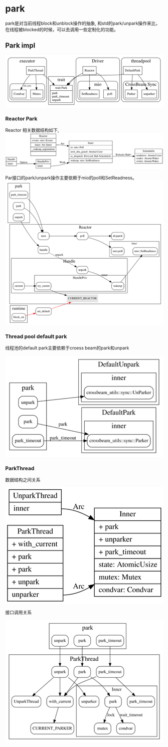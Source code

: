 # park

park是对当前线程block和unblock操作的抽象, 和std的park/unpark操作来比，在线程被blocked的时候，可以去调用一些定制化的功能。

## Park impl

![park](./park.svg)

### Reactor Park

Reactor 相关数据结构如下, 
![reactor-park-struct](./reactor-park-struct.svg)


Par接口的park/unpark操作主要依赖于mio的poll和SetReadness。
![reactor-park](./reactor-park.svg)


### Thread pool default park

线程池的default park主要依赖于croess beam的park和unpark

![threadpool_default_park](./threadpool_default_park.svg)

### ParkThread

数据结构之间关系

![park-thread-struct](./park-thread-struct.svg)


接口调用关系

![park-thread](./park-thread.svg)
